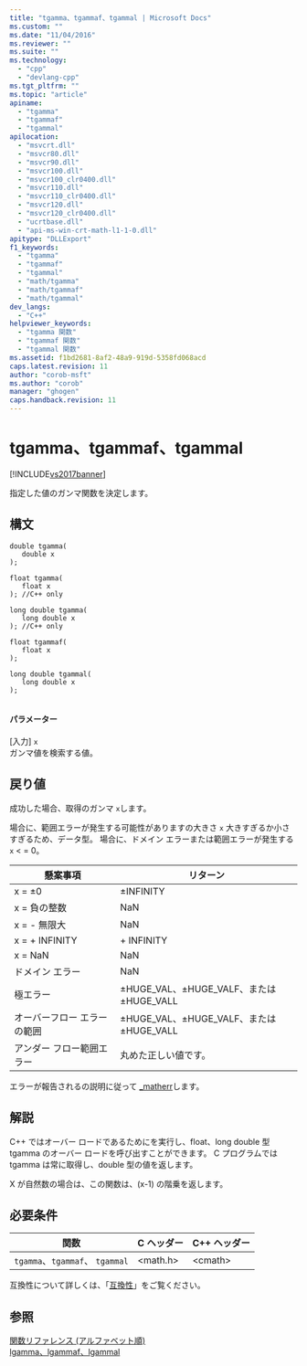 ```yaml
---
title: "tgamma、tgammaf、tgammal | Microsoft Docs"
ms.custom: ""
ms.date: "11/04/2016"
ms.reviewer: ""
ms.suite: ""
ms.technology: 
  - "cpp"
  - "devlang-cpp"
ms.tgt_pltfrm: ""
ms.topic: "article"
apiname: 
  - "tgamma"
  - "tgammaf"
  - "tgammal"
apilocation: 
  - "msvcrt.dll"
  - "msvcr80.dll"
  - "msvcr90.dll"
  - "msvcr100.dll"
  - "msvcr100_clr0400.dll"
  - "msvcr110.dll"
  - "msvcr110_clr0400.dll"
  - "msvcr120.dll"
  - "msvcr120_clr0400.dll"
  - "ucrtbase.dll"
  - "api-ms-win-crt-math-l1-1-0.dll"
apitype: "DLLExport"
f1_keywords: 
  - "tgamma"
  - "tgammaf"
  - "tgammal"
  - "math/tgamma"
  - "math/tgammaf"
  - "math/tgammal"
dev_langs: 
  - "C++"
helpviewer_keywords: 
  - "tgamma 関数"
  - "tgammaf 関数"
  - "tgammal 関数"
ms.assetid: f1bd2681-8af2-48a9-919d-5358fd068acd
caps.latest.revision: 11
author: "corob-msft"
ms.author: "corob"
manager: "ghogen"
caps.handback.revision: 11
---
```

# tgamma、tgammaf、tgammal
[!INCLUDE[vs2017banner](../../assembler/inline/includes/vs2017banner.md)]

指定した値のガンマ関数を決定します。  
  
## 構文  
  
```  
double tgamma(  
   double x  
);  
  
float tgamma(  
   float x  
); //C++ only  
  
long double tgamma(  
   long double x  
); //C++ only  
  
float tgammaf(  
   float x  
);  
  
long double tgammal(  
   long double x  
);  
  
```  
  
#### パラメーター  
 \[入力\] `x`  
 ガンマ値を検索する値。  
  
## 戻り値  
 成功した場合、取得のガンマ `x`します。  
  
 場合に、範囲エラーが発生する可能性がありますの大きさ `x` 大きすぎるか小さすぎるため、データ型。 場合に、ドメイン エラーまたは範囲エラーが発生する `x` \< \= 0。  
  
|懸案事項|リターン|  
|----------|----------|  
|x \= ±0|±INFINITY|  
|x \= 負の整数|NaN|  
|x \= \- 無限大|NaN|  
|x \= \+ INFINITY|\+ INFINITY|  
|x \= NaN|NaN|  
|ドメイン エラー|NaN|  
|極エラー|±HUGE\_VAL、±HUGE\_VALF、または ±HUGE\_VALL|  
|オーバーフロー エラーの範囲|±HUGE\_VAL、±HUGE\_VALF、または ±HUGE\_VALL|  
|アンダー フロー範囲エラー|丸めた正しい値です。|  
  
 エラーが報告されるの説明に従って [\_matherr](../../c-runtime-library/reference/matherr.md)します。  
  
## 解説  
 C\+\+ ではオーバー ロードであるためにを実行し、float、long double 型 tgamma のオーバー ロードを呼び出すことができます。 C プログラムでは tgamma は常に取得し、double 型の値を返します。  
  
 X が自然数の場合は、この関数は、\(x\-1\) の階乗を返します。  
  
## 必要条件  
  
|関数|C ヘッダー|C\+\+ ヘッダー|  
|--------|------------|----------------|  
|`tgamma`、`tgammaf`、 `tgammal`|\<math.h\>|\<cmath\>|  
  
 互換性について詳しくは、「[互換性](../../c-runtime-library/compatibility.md)」をご覧ください。  
  
## 参照  
 [関数リファレンス \(アルファベット順\)](../../c-runtime-library/reference/crt-alphabetical-function-reference.md)   
 [lgamma、lgammaf、lgammal](../../c-runtime-library/reference/lgamma-lgammaf-lgammal.md)